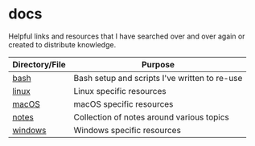 # docs

Helpful links and resources that I have searched over and over again or created to distribute knowledge.

| Directory/File | Purpose |
| --- | --- |
| [bash](./bash) | Bash setup and scripts I've written to re-use |
| [linux](./linux) | Linux specific resources |
| [macOS](./macOS) | macOS specific resources |
| [notes](./notes) | Collection of notes around various topics |
| [windows](./windows) | Windows specific resources |
